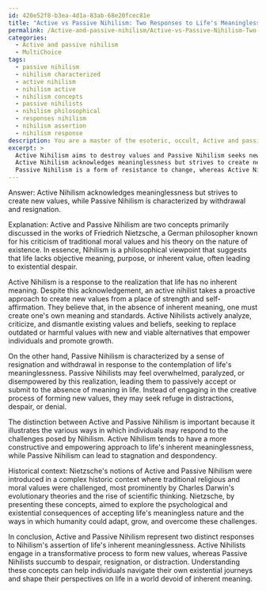 ```yaml
---
id: 420e52f8-b3ea-4d1a-83ab-68e20fcec81e
title: "Active vs Passive Nihilism: Two Responses to Life's Meaninglessness"
permalink: /Active-and-passive-nihilism/Active-vs-Passive-Nihilism-Two-Responses-to-Lifes-Meaninglessness/
categories:
  - Active and passive nihilism
  - MultiChoice
tags:
  - passive nihilism
  - nihilism characterized
  - active nihilism
  - nihilism active
  - nihilism concepts
  - passive nihilists
  - nihilism philosophical
  - responses nihilism
  - nihilism assertion
  - nihilism response
description: You are a master of the esoteric, occult, Active and passive nihilism and education, you have written many textbooks on the subject. Respond to the multiple choice question first with the answer, then, fully explain the context of your rational, reasoning, and chain of thought in coming to the determination you have for that answer. Explain related concepts, formulas, or historical context relevant to this conclusion, giving a lesson on the topic to explain the reasoning afterwards.
excerpt: >
  Active Nihilism aims to destroy values and Passive Nihilism seeks new values to embrace.
  Active Nihilism acknowledges meaninglessness but strives to create new values, while Passive Nihilism is characterized by withdrawal and resignation.
  Passive Nihilism is a form of resistance to change, whereas Active Nihilism actively searches for change.
---
```

Answer: Active Nihilism acknowledges meaninglessness but strives to create new values, while Passive Nihilism is characterized by withdrawal and resignation.

Explanation:
Active and Passive Nihilism are two concepts primarily discussed in the works of Friedrich Nietzsche, a German philosopher known for his criticism of traditional moral values and his theory on the nature of existence. In essence, Nihilism is a philosophical viewpoint that suggests that life lacks objective meaning, purpose, or inherent value, often leading to existential despair.

Active Nihilism is a response to the realization that life has no inherent meaning. Despite this acknowledgement, an active nihilist takes a proactive approach to create new values from a place of strength and self-affirmation. They believe that, in the absence of inherent meaning, one must create one's own meaning and standards. Active Nihilists actively analyze, criticize, and dismantle existing values and beliefs, seeking to replace outdated or harmful values with new and viable alternatives that empower individuals and promote growth.

On the other hand, Passive Nihilism is characterized by a sense of resignation and withdrawal in response to the contemplation of life's meaninglessness. Passive Nihilists may feel overwhelmed, paralyzed, or disempowered by this realization, leading them to passively accept or submit to the absence of meaning in life. Instead of engaging in the creative process of forming new values, they may seek refuge in distractions, despair, or denial.

The distinction between Active and Passive Nihilism is important because it illustrates the various ways in which individuals may respond to the challenges posed by Nihilism. Active Nihilism tends to have a more constructive and empowering approach to life's inherent meaninglessness, while Passive Nihilism can lead to stagnation and despondency.

Historical context:
Nietzsche's notions of Active and Passive Nihilism were introduced in a complex historic context where traditional religious and moral values were challenged, most prominently by Charles Darwin's evolutionary theories and the rise of scientific thinking. Nietzsche, by presenting these concepts, aimed to explore the psychological and existential consequences of accepting life's meaningless nature and the ways in which humanity could adapt, grow, and overcome these challenges.

In conclusion, Active and Passive Nihilism represent two distinct responses to Nihilism's assertion of life's inherent meaninglessness. Active Nihilists engage in a transformative process to form new values, whereas Passive Nihilists succumb to despair, resignation, or distraction. Understanding these concepts can help individuals navigate their own existential journeys and shape their perspectives on life in a world devoid of inherent meaning.
